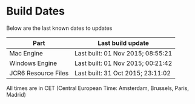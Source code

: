 # Build Dates

Below are the last known dates to updates

Part | Last build update
-----|-----
Mac Engine | Last built: 01 Nov 2015; 08:55:21
Windows Engine | Last built: 01 Nov 2015; 00:21:42
JCR6 Resource Files | Last built: 31 Oct 2015; 23:11:02
All times are in CET (Central European Time: Amsterdam, Brussels, Paris, Madrid)



